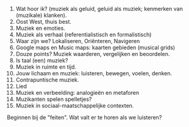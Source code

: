 1. Wat hoor ik? (muziek als geluid, geluid als muziek; kenmerken van (muzikale) klanken).
2. Oost West, thuis best.
3. Muziek en emoties.
4. Muziek als verhaal (referentialistisch en formalistisch)
5. Waar zijn we? Lokaliseren, Oriënteren, Navigeren
6. Google maps en Music maps: kaarten gebieden (musical grids)
7. Douze points? Muziek waarderen, vergelijken en beoordelen.
8. Is taal (een) muziek?
9. Muziek in ruimte en tijd.
10. Jouw lichaam en muziek: luisteren, bewegen, voelen, denken.
11. Contrapuntische muziek.
12. Lied
13. Muziek en verbeelding: analogieën en metaforen
14. Muzikanten spelen spelletjes?  
15. Muziek in sociaal-maatschappelijke contexten.

Beginnen bij de "feiten". Wat valt er te horen als we luisteren?
